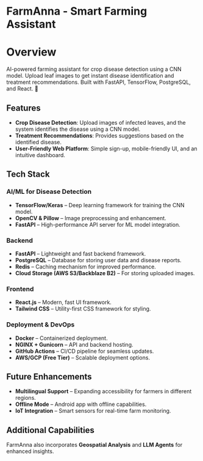# FarmAnna - Smart Farming Assistant

# Overview

AI-powered farming assistant for crop disease detection using a CNN model. Upload leaf images to get instant disease identification and treatment recommendations. Built with FastAPI, TensorFlow, PostgreSQL, and React. 🚜


## Features
- **Crop Disease Detection**: Upload images of infected leaves, and the system identifies the disease using a CNN model.
- **Treatment Recommendations**: Provides suggestions based on the identified disease.
- **User-Friendly Web Platform**: Simple sign-up, mobile-friendly UI, and an intuitive dashboard.

## Tech Stack
### **AI/ML for Disease Detection**
- **TensorFlow/Keras** – Deep learning framework for training the CNN model.
- **OpenCV & Pillow** – Image preprocessing and enhancement.
- **FastAPI** – High-performance API server for ML model integration.

### **Backend**
- **FastAPI** – Lightweight and fast backend framework.
- **PostgreSQL** – Database for storing user data and disease reports.
- **Redis** – Caching mechanism for improved performance.
- **Cloud Storage (AWS S3/Backblaze B2)** – For storing uploaded images.

### **Frontend**
- **React.js** – Modern, fast UI framework.
- **Tailwind CSS** – Utility-first CSS framework for styling.

### **Deployment & DevOps**
- **Docker** – Containerized deployment.
- **NGINX + Gunicorn** – API and backend hosting.
- **GitHub Actions** – CI/CD pipeline for seamless updates.
- **AWS/GCP (Free Tier)** – Scalable deployment options.

## Future Enhancements
- **Multilingual Support** – Expanding accessibility for farmers in different regions.
- **Offline Mode** – Android app with offline capabilities.
- **IoT Integration** – Smart sensors for real-time farm monitoring.

## Additional Capabilities
FarmAnna also incorporates **Geospatial Analysis** and **LLM Agents** for enhanced insights.
